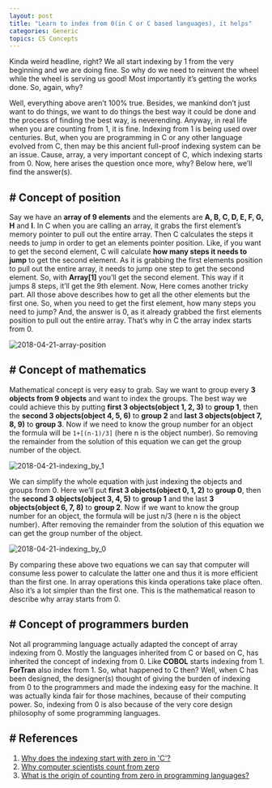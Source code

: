 ```yaml
---
layout: post
title: "Learn to index from 0(in C or C based languages), it helps"
categories: Generic
topics: CS Concepts
---
```


Kinda weird headline, right? We all start indexing by 1 from the very beginning and we are doing fine. So why do we need to reinvent the wheel while the wheel is serving us good! Most importantly it’s getting the works done. So, again, why?

Well, everything above aren’t 100% true. Besides, we mankind don’t just want to do things, we want to do things the best way it could be done and the process of finding the best way, is neverending. Anyway, in real life when you are counting from 1, it is fine. Indexing from 1 is being used over centuries. But, when you are programming in C or any other language evolved from C, then may be this ancient full-proof indexing system can be an issue. Cause, array, a very important concept of C, which indexing starts from 0. Now, here arises the question once more, why? Below here, we’ll find the answer(s). 

## \# Concept of position
Say we have an **array of 9 elements** and the elements are **A, B, C, D, E, F, G, H** and **I**. In C when you are calling an array, it grabs the first element’s memory pointer to pull out the entire array. Then C calculates the steps it needs to jump in order to get an elements pointer position. Like, if you want to get the second element, C will calculate **how many steps it needs to jump** to get the second element. As it is grabbing the first elements position to pull out the entire array, it needs to jump one step to get the second element. So, with **Array[1]** you’ll get the second element. This way if it jumps 8 steps, it’ll get the 9th element. Now, Here comes another tricky part. All those above describes how to get all the other elements but the first one. So, when you need to get the first element, how many steps you need to jump? And, the answer is 0, as it already grabbed the first elements position to pull out the entire array. That’s why in C the array index starts from 0.

![2018-04-21-array-position](http://www.codemascot.com/public/img/2018-04-21-array-position.jpg)

## \# Concept of mathematics
Mathematical concept is very easy to grab. Say we want to group every **3 objects from 9 objects** and want to index the groups. The best way we could achieve this by putting **first 3 objects(object 1, 2, 3)** to **group 1**, then the **second 3 objects(object 4, 5, 6)** to **group 2** and **last 3 objects(object 7, 8, 9)** to **group 3**. Now if we need to know the group number for an object the formula will be `1+[(n-1)/3]` (here n is the object number). So removing the remainder from the solution of this equation we can get the group number of the object.

![2018-04-21-indexing_by_1](http://www.codemascot.com/public/img/2018-04-21-indexing_by_1.jpg)

We can simplify the whole equation with just indexing the objects and groups from 0. Here we’ll put **first 3 objects(object 0, 1, 2)** to **group 0**, then the **second 3 objects(object 3, 4, 5)** to **group 1** and the last **3 objects(object 6, 7, 8)** to **group 2**. Now if we want to know the group number for an object, the formula will be just n/3 (here n is the object number). After removing the remainder from the solution of this equation we can get the group number of the object.

![2018-04-21-indexing_by_0](http://www.codemascot.com/public/img/2018-04-21-indexing_by_0.jpg)

By comparing these above two equations we can say that computer will consume less power to calculate the latter one and thus it is more efficient than the first one. In array operations this kinda operations take place often. Also it’s a lot simpler than the first one. This is the mathematical reason to describe why array starts from 0.

## \# Concept of programmers burden
Not all programming language actually adapted the concept of array indexing from 0. Mostly the languages inherited from C or based on C, has inherited the concept of indexing from 0. Like **COBOL** starts indexing from 1. **ForTran** also index from 1. So, what happened to C then? Well, when C has been designed, the designer(s) thought of giving the burden of indexing from 0 to the programmers and made the indexing easy for the machine. It was actually kinda fair for those machines, because of their computing power. So, indexing from 0 is also because of the very core design philosophy of some programming languages.

## \# References

1. [Why does the indexing start with zero in 'C'?](https://stackoverflow.com/questions/7320686/why-does-the-indexing-start-with-zero-in-c)
2. [Why computer scientists count from zero](https://www.johndcook.com/blog/2008/06/26/why-computer-scientists-count-from-zero/)
3. [What is the origin of counting from zero in programming languages?](https://softwareengineering.stackexchange.com/questions/318982/what-is-the-origin-of-counting-from-zero-in-programming-languages)
